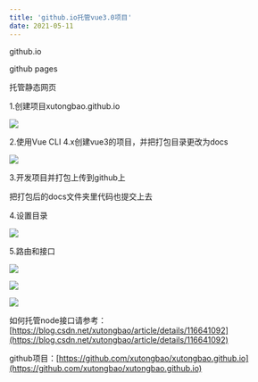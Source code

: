 ```yaml
---
title: 'github.io托管vue3.0项目'
date: 2021-05-11
---   
```

github.io

github pages

托管静态网页

1.创建项目xutongbao.github.io

![](https://img-blog.csdnimg.cn/20210511093751376.png?x-oss-processimage/watermark,type_ZmFuZ3poZW5naGVpdGk,shadow_10,text_aHR0cHM6Ly9ibG9nLmNzZG4ubmV0L3h1dG9uZ2Jhbw,size_16,color_FFFFFF,t_70)

2.使用Vue CLI 4.x创建vue3的项目，并把打包目录更改为docs

![](https://img-blog.csdnimg.cn/20210511094059100.png?x-oss-processimage/watermark,type_ZmFuZ3poZW5naGVpdGk,shadow_10,text_aHR0cHM6Ly9ibG9nLmNzZG4ubmV0L3h1dG9uZ2Jhbw,size_16,color_FFFFFF,t_70)

3.开发项目并打包上传到github上

把打包后的docs文件夹里代码也提交上去

4.设置目录

![](https://img-blog.csdnimg.cn/20210511094441219.png?x-oss-processimage/watermark,type_ZmFuZ3poZW5naGVpdGk,shadow_10,text_aHR0cHM6Ly9ibG9nLmNzZG4ubmV0L3h1dG9uZ2Jhbw,size_16,color_FFFFFF,t_70)

5.路由和接口

![](https://img-blog.csdnimg.cn/20210511094708144.png?x-oss-processimage/watermark,type_ZmFuZ3poZW5naGVpdGk,shadow_10,text_aHR0cHM6Ly9ibG9nLmNzZG4ubmV0L3h1dG9uZ2Jhbw,size_16,color_FFFFFF,t_70)

![](https://img-blog.csdnimg.cn/20210511094800670.png?x-oss-processimage/watermark,type_ZmFuZ3poZW5naGVpdGk,shadow_10,text_aHR0cHM6Ly9ibG9nLmNzZG4ubmV0L3h1dG9uZ2Jhbw,size_16,color_FFFFFF,t_70)

![](https://img-blog.csdnimg.cn/20210511094838754.png?x-oss-processimage/watermark,type_ZmFuZ3poZW5naGVpdGk,shadow_10,text_aHR0cHM6Ly9ibG9nLmNzZG4ubmV0L3h1dG9uZ2Jhbw,size_16,color_FFFFFF,t_70)

如何托管node接口请参考：[https://blog.csdn.net/xutongbao/article/details/116641092](https://blog.csdn.net/xutongbao/article/details/116641092)

github项目：[https://github.com/xutongbao/xutongbao.github.io](https://github.com/xutongbao/xutongbao.github.io)